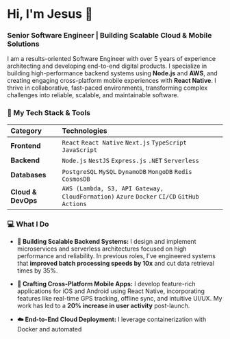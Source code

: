 # Hi, I'm Jesus 👋

### Senior Software Engineer | Building Scalable Cloud & Mobile Solutions

I am a results-oriented Software Engineer with over 5 years of experience architecting and developing end-to-end digital products. I specialize in building high-performance backend systems using **Node.js** and **AWS**, and creating engaging cross-platform mobile experiences with **React Native**. I thrive in collaborative, fast-paced environments, transforming complex challenges into reliable, scalable, and maintainable software.

### 🔧 My Tech Stack & Tools

| Category | Technologies |
| :--- | :--- |
| **Frontend** | `React` `React Native` `Next.js` `TypeScript` `JavaScript` |
| **Backend** | `Node.js` `NestJS` `Express.js` `.NET` `Serverless` |
| **Databases** | `PostgreSQL` `MySQL` `DynamoDB` `MongoDB` `Redis` `CosmosDB` |
| **Cloud & DevOps** | `AWS (Lambda, S3, API Gateway, CloudFormation)` `Azure` `Docker` `CI/CD` `GitHub Actions` |

### 💻 What I Do

* **🚀 Building Scalable Backend Systems:** I design and implement microservices and serverless architectures focused on high performance and reliability. In previous roles, I've engineered systems that **improved batch processing speeds by 10x** and cut data retrieval times by 35%.

* **📱 Crafting Cross-Platform Mobile Apps:** I develop feature-rich applications for iOS and Android using React Native, incorporating features like real-time GPS tracking, offline sync, and intuitive UI/UX. My work has led to a **20% increase in user activity** post-launch.

* **☁️ End-to-End Cloud Deployment:** I leverage containerization with Docker and automated
